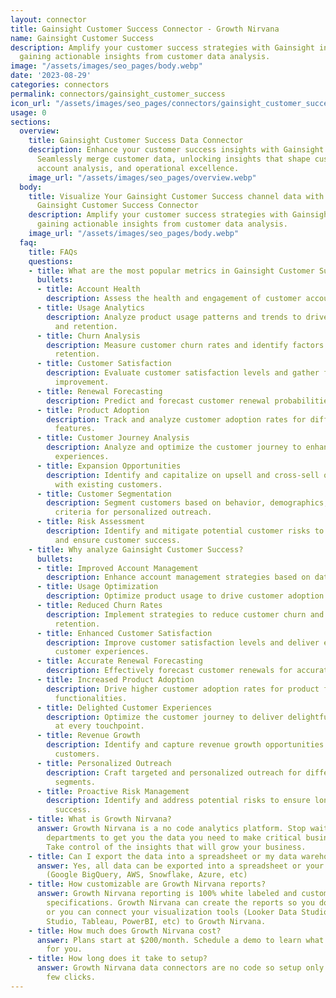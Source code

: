 ```yaml
---
layout: connector
title: Gainsight Customer Success Connector - Growth Nirvana
name: Gainsight Customer Success
description: Amplify your customer success strategies with Gainsight integration,
  gaining actionable insights from customer data analysis.
image: "/assets/images/seo_pages/body.webp"
date: '2023-08-29'
categories: connectors
permalink: connectors/gainsight_customer_success
icon_url: "/assets/images/seo_pages/connectors/gainsight_customer_success"
usage: 0
sections:
  overview:
    title: Gainsight Customer Success Data Connector
    description: Enhance your customer success insights with Gainsight integration.
      Seamlessly merge customer data, unlocking insights that shape customer strategies,
      account analysis, and operational excellence.
    image_url: "/assets/images/seo_pages/overview.webp"
  body:
    title: Visualize Your Gainsight Customer Success channel data with Growth Nirvana's
      Gainsight Customer Success Connector
    description: Amplify your customer success strategies with Gainsight integration,
      gaining actionable insights from customer data analysis.
    image_url: "/assets/images/seo_pages/body.webp"
  faq:
    title: FAQs
    questions:
    - title: What are the most popular metrics in Gainsight Customer Success to analyze?
      bullets:
      - title: Account Health
        description: Assess the health and engagement of customer accounts.
      - title: Usage Analytics
        description: Analyze product usage patterns and trends to drive customer adoption
          and retention.
      - title: Churn Analysis
        description: Measure customer churn rates and identify factors impacting customer
          retention.
      - title: Customer Satisfaction
        description: Evaluate customer satisfaction levels and gather feedback for
          improvement.
      - title: Renewal Forecasting
        description: Predict and forecast customer renewal probabilities and timelines.
      - title: Product Adoption
        description: Track and analyze customer adoption rates for different product
          features.
      - title: Customer Journey Analysis
        description: Analyze and optimize the customer journey to enhance customer
          experiences.
      - title: Expansion Opportunities
        description: Identify and capitalize on upsell and cross-sell opportunities
          with existing customers.
      - title: Customer Segmentation
        description: Segment customers based on behavior, demographics, and other
          criteria for personalized outreach.
      - title: Risk Assessment
        description: Identify and mitigate potential customer risks to avoid churn
          and ensure customer success.
    - title: Why analyze Gainsight Customer Success?
      bullets:
      - title: Improved Account Management
        description: Enhance account management strategies based on data-driven insights.
      - title: Usage Optimization
        description: Optimize product usage to drive customer adoption and satisfaction.
      - title: Reduced Churn Rates
        description: Implement strategies to reduce customer churn and maximize customer
          retention.
      - title: Enhanced Customer Satisfaction
        description: Improve customer satisfaction levels and deliver exceptional
          customer experiences.
      - title: Accurate Renewal Forecasting
        description: Effectively forecast customer renewals for accurate revenue projections.
      - title: Increased Product Adoption
        description: Drive higher customer adoption rates for product features and
          functionalities.
      - title: Delighted Customer Experiences
        description: Optimize the customer journey to deliver delightful experiences
          at every touchpoint.
      - title: Revenue Growth
        description: Identify and capture revenue growth opportunities with existing
          customers.
      - title: Personalized Outreach
        description: Craft targeted and personalized outreach for different customer
          segments.
      - title: Proactive Risk Management
        description: Identify and address potential risks to ensure long-term customer
          success.
    - title: What is Growth Nirvana?
      answer: Growth Nirvana is a no code analytics platform. Stop waiting for other
        departments to get you the data you need to make critical business decisions.
        Take control of the insights that will grow your business.
    - title: Can I export the data into a spreadsheet or my data warehouse?
      answer: Yes, all data can be exported into a spreadsheet or your data warehouse
        (Google BigQuery, AWS, Snowflake, Azure, etc)
    - title: How customizable are Growth Nirvana reports?
      answer: Growth Nirvana reporting is 100% white labeled and customized to your
        specifications. Growth Nirvana can create the reports so you don’t have to
        or you can connect your visualization tools (Looker Data Studio/Google Data
        Studio, Tableau, PowerBI, etc) to Growth Nirvana.
    - title: How much does Growth Nirvana cost?
      answer: Plans start at $200/month. Schedule a demo to learn what plan is best
        for you.
    - title: How long does it take to setup?
      answer: Growth Nirvana data connectors are no code so setup only requires a
        few clicks.
---
```

